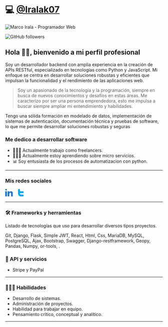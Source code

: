 # :computer: [@Iralak07](https://github.com/Iralak07)

![Marco Irala - Programador Web](https://www.michaelpage.com.au/sites/michaelpage.com.au/files/styles/advice_node_desktop/public/2022-01/Software%20Developer.jpg.webp?itok=FMZ_gBBGg)

![GitHub followers](https://img.shields.io/github/followers/Iralak07?label=Follow%20me%20on%20GitHub&style=for-the-badge)


## Hola 👋🏻, bienvenido a mi perfil profesional

Soy un desarrollador backend con amplia experiencia en la creación de APIs RESTful, especializado en tecnologías como Python y JavaScript. Mi enfoque se centra en desarrollar soluciones robustas y eficientes que impulsan la funcionalidad y el rendimiento de las aplicaciones web.

> Soy un apasionado de la tecnología y la programación, siempre en busca de nuevos conocimientos y desafíos en estas áreas. Me caracterizo por ser una persona emprendedora, esto me impulsa a buscar siempre ampliar mi entendimiento y habilidades. 

Tengo una sólida formación en modelado de datos, implementación de sistemas de autenticación, documentación técnica y pruebas de software, lo que me permite desarrollar soluciones robustas y seguras

### Me dedico a desarrollar software

- 👨🏻‍💻 Actualmente trabajo como freelancers.
- 👨🏻‍🔬 Actualmente estoy aprendiendo sobre micro servicios.
- 📊 Soy entusiasta de los procesos de automatizacion con python.

---


### Mis redes sociales

[<img src='https://github.com/lgzarturo/lgzarturo/raw/master/assets/linkedin.png' alt='LinkedIn' width='24' style='width:24px; margin-right: 10px;'/>](https://www.linkedin.com/in/marco-irala-664794a1/)
[<img src='https://github.com/lgzarturo/lgzarturo/raw/master/assets/twitter.png' alt='Twitter' width='24' style='width:24px; margin-right: 10px;'/>](https://twitter.com/Mr07_200)


---

### 🛠 Frameworks y herramientas

Listado de tecnologías que uso para desarrollar diversos tipos proyectos.

Git, Django, Flask, Simple JWT, React, Html, Css, MariaDB, MySQL, PostgreSQL, Ajax, Bootstrap, Swagger, Django-restframework, Geopy, Pandas, Numpy, or-tools, .

### 🚀 API y servicios

- Stripe y PayPal

---

### 👨🏻‍🚀 Habilidades

- Desarrollo de sistemas.
- Administración de proyectos.
- Habilidad para trabajar en equipo.
- Pensamiento crítico, conceptual y analítico.

---
